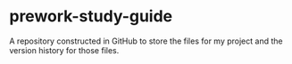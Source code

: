# prework-study-guide
A repository constructed in GitHub to store the files for my project and the version history for those files.
